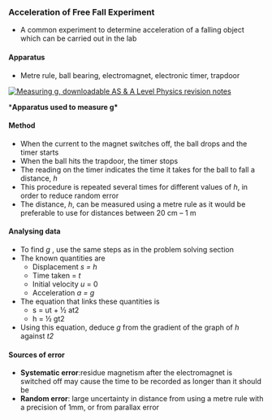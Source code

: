 ### Acceleration of Free Fall Experiment

- A common experiment to determine acceleration of a falling object which can be carried out in the lab

#### Apparatus

- Metre rule, ball bearing, electromagnet, electronic timer, trapdoor

[![Measuring g, downloadable AS & A Level Physics revision notes](https://cdn.savemyexams.co.uk/wp-content/uploads/2020/09/2.1.2-Measuring-g.png)](https://cdn.savemyexams.co.uk/wp-content/uploads/2020/09/2.1.2-Measuring-g.png)

***Apparatus used to measure g\***

#### Method

- When the current to the magnet switches off, the ball drops and the timer starts
- When the ball hits the trapdoor, the timer stops
- The reading on the timer indicates the time it takes for the ball to fall a distance, *h*
- This procedure is repeated several times for different values of *h*, in order to reduce random error
- The distance, *h*, can be measured using a metre rule as it would be preferable to use for distances between 20 cm – 1 m

#### Analysing data

- To find *g* , use the same steps as in the problem solving section
- The known quantities are
  - Displacement *s = h*
  - Time taken = *t*
  - Initial velocity *u* = 0
  - Acceleration *a = g*
- The equation that links these quantities is
  - s = ut + ½ at2
  - h = ½ gt2
- Using this equation, deduce *g* from the gradient of the graph of *h* against *t2*

#### Sources of error

- **Systematic error**:residue magnetism after the electromagnet is switched off may cause the time to be recorded as longer than it should be
- **Random error**: large uncertainty in distance from using a metre rule with a precision of 1mm, or from parallax error